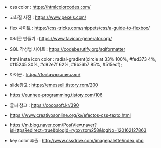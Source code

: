 - css color : https://htmlcolorcodes.com/

- 고화질 사진 : https://www.pexels.com/

- flex 사이트 : https://css-tricks.com/snippets/css/a-guide-to-flexbox/

- 파비콘 만들기 : https://www.favicon-generator.org/

- SQL 작성법 사이트 : https://codebeautify.org/sqlformatter

- html insta icon color : radial-gradient(circle at 33% 100%, #fed373 4%, #f15245 30%, #d92e7f 62%, #9b36b7 85%, #515ecf);

- 아이콘 : https://fontawesome.com/
<!-- <script
      src="https://kit.fontawesome.com/ec2e6610a2.js"
      crossorigin="anonymous"
    ></script> -->

- slide참고 : https://emessell.tistory.com/200 
- https://eunhee-programming.tistory.com/106

- 글씨 참고 : https://cocosoft.kr/390 
- https://www.creativosonline.org/ko/efectos-css-texto.html

- https://m.blog.naver.com/PostView.naver?isHttpsRedirect=true&blogId=rybxvzxm258&logNo=120162127863

- key color 추출 : http://www.cssdrive.com/imagepalette/index.php